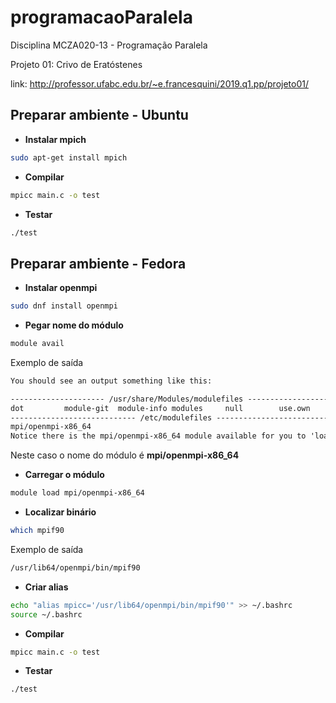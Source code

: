# programacaoParalela
Disciplina MCZA020-13 - Programação Paralela

Projeto 01: Crivo de Eratóstenes

link: http://professor.ufabc.edu.br/~e.francesquini/2019.q1.pp/projeto01/

## Preparar ambiente - Ubuntu 

* **Instalar mpich**
```bash
sudo apt-get install mpich
```

* **Compilar**
```bash
mpicc main.c -o test
```

* **Testar**
```bash
./test
```

## Preparar ambiente - Fedora

* **Instalar openmpi**
```bash
sudo dnf install openmpi
```

* **Pegar nome do módulo**
```bash
module avail
```

Exemplo de saída
```txt
You should see an output something like this:

--------------------- /usr/share/Modules/modulefiles ----------------------
dot         module-git  module-info modules     null        use.own
---------------------------- /etc/modulefiles -----------------------------
mpi/openmpi-x86_64
Notice there is the mpi/openmpi-x86_64 module available for you to 'load'.
```

Neste caso o nome do módulo é **mpi/openmpi-x86_64**

* **Carregar o módulo**
```bash
module load mpi/openmpi-x86_64
```

* **Localizar binário**
```bash
which mpif90
``` 

Exemplo de saída
```txt
/usr/lib64/openmpi/bin/mpif90
```

* **Criar alias**
```bash
echo "alias mpicc='/usr/lib64/openmpi/bin/mpif90'" >> ~/.bashrc
source ~/.bashrc
```

* **Compilar**
```bash
mpicc main.c -o test
```

* **Testar**
```bash
./test
```